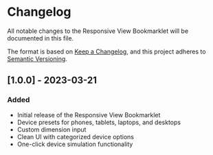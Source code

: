 # Changelog

All notable changes to the Responsive View Bookmarklet will be documented in this file.

The format is based on [Keep a Changelog](https://keepachangelog.com/en/1.0.0/),
and this project adheres to [Semantic Versioning](https://semver.org/spec/v2.0.0.html).

## [1.0.0] - 2023-03-21

### Added

-   Initial release of the Responsive View Bookmarklet
-   Device presets for phones, tablets, laptops, and desktops
-   Custom dimension input
-   Clean UI with categorized device options
-   One-click device simulation functionality
